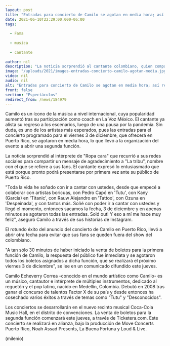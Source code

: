 ```yaml
---
layout: post
title: "Entradas para concierto de Camilo se agotan en media hora; así reaccionó el cantante"
date: 2021-06-10T22:29:00.000-06:00
tags:
  
  - Fama
  
  - musica
  
  - cantante
  
author: nil
description: "La noticia sorprendió al cantante colombiano, quien compartió un mensaje a través de sus redes sociales para agradecer a sus fans de Puerto Rico por el apoyo. "
image: "/uploads/2021/images-entradas-concierto-camilo-agotan-media.jpg"
video: nil
audio: nil
alt: "Entradas para concierto de Camilo se agotan en media hora; así reaccionó el cantante"
front: false
section: "Espectáculos"
redirect_from: /news/184979
---
```


Camilo es un ícono de la música a nivel internacional, cuya popularidad aumentó tras su participación como coach en La Voz México. El cantante ya alista su regreso a los escenarios, luego de una pausa por la pandemia. Sin duda, es uno de los artistas más esperados, pues las entradas para el concierto programado para el viernes 3 de diciembre, que ofrecerá en Puerto Rico, se agotaron en media hora, lo que llevó a la organización del evento a abrir una segunda función. 

La noticia sorprendió al intérprete de "Ropa cara" que recurrió a sus redes sociales para compartir un mensaje de agradecimiento a "La tribu", nombre con el que se refiere a sus fans. El cantante expresó lo entusiasmado que está porque pronto podrá presentarse por primera vez ante su público de Puerto Rico. 

"Toda la vida he soñado con ir a cantar con ustedes, desde que empecé a colaborar con artistas boricuas, con Pedro Capó en 'Tutu', con Kany (García) en 'Titanic', con Rauw Alejandro en 'Tattoo', con Ozuna en 'Despeinada', y con tantos más. Soñé con poder ir a cantar con ustedes y llegó el momento, entonces sacamos la fecha, 3 de diciembre y en apenas minutos se agotaron todas las entradas. Sold out! Y eso a mí me hace muy feliz", aseguró Camilo a través de sus historias de Instagram. 

El rotundo éxito del anuncio del concierto de Camilo en Puerto Rico, llevó a abrir otra fecha para evitar que sus fans se queden fuera del show del colombiano.  

"A tan sólo 30 minutos de haber iniciado la venta de boletos para la primera función de Camilo, la respuesta del público fue inmediata y se agotaron todos los boletos asignados a dicha función, que se realizará el próximo viernes 3 de diciembre", se lee en un comunicado difundido este jueves. 

Camilo Echeverry Correa -conocido en el mundo artístico como Camilo- es un músico, cantautor e intérprete de múltiples instrumentos, dedicado al reguetón y el pop latino, nacido en Medellín, Colombia. Debutó en 2008 tras ganar el concurso de talentos Factor X de su país y desde entonces ha cosechado varios éxitos a través de temas como "Tutu" y "Desconocidos".  

Los conciertos se desarrollarán en el nuevo recinto musical Coca-Cola Music Hall, en el distrito de convenciones. La venta de boletos para la segunda función comenzará este jueves, a través de Ticketera.com. Este concierto se realizará en alianza, bajo la producción de Move Concerts Puerto Rico, Noah Assad Presents, La Buena Fortuna y Loud & Live.  


(milenio)